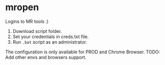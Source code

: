 # mropen

Logins to MR tools :)

1. Download script folder.
2. Set your credentials in creds.txt file.
3. Run `.bat` script as an administrator.

The configuration is only available for PROD and Chrome Browser.
TODO: Add other envs and browsers support.
